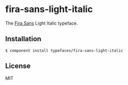 # fira-sans-light-italic
  
  The [Fira Sans](https://github.com/mozilla/Fira) Light Italic typeface.

## Installation

    $ component install typefaces/fira-sans-light-italic

## License

  MIT